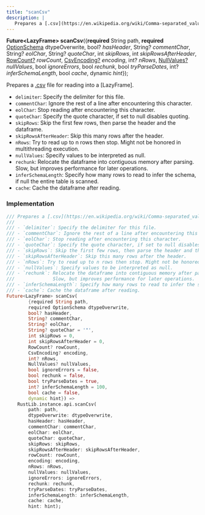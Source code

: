 ```yaml
---
title: "scanCsv"
description: |
   Prepares a [.csv](https://en.wikipedia.org/wiki/Comma-separated_values) file for reading into a [LazyFrame].
---
```

<span class="dart-code"><strong>Future&lt;LazyFrame&gt; scanCsv</strong>({<span class="nobr"><strong>required</strong> String path</span>, <span class="nobr"><strong>required</strong> [OptionSchema] dtypeOverwrite</span>, <span class="nobr">bool? <i>hasHeader</i></span>, <span class="nobr">String? <i>commentChar</i></span>, <span class="nobr">String? <i>eolChar</i></span>, <span class="nobr">String? <i>quoteChar</i></span>, <span class="nobr">int <i>skipRows</i></span>, <span class="nobr">int <i>skipRowsAfterHeader</i></span>, <span class="nobr">[RowCount?] <i>rowCount</i></span>, <span class="nobr">[CsvEncoding?] <i>encoding</i></span>, <span class="nobr">int? <i>nRows</i></span>, <span class="nobr">[NullValues?] <i>nullValues</i></span>, <span class="nobr">bool <i>ignoreErrors</i></span>, <span class="nobr">bool <i>rechunk</i></span>, <span class="nobr">bool <i>tryParseDates</i></span>, <span class="nobr">int? <i>inferSchemaLength</i></span>, <span class="nobr">bool <i>cache</i></span>, <span class="nobr">dynamic <i>hint</i></span>});</span>

 Prepares a [.csv](https://en.wikipedia.org/wiki/Comma-separated_values) file for reading into a [LazyFrame].

 - `delimiter`: Specify the delimiter for this file.
 - `commentChar`: Ignore the rest of a line after encountering this character.
 - `eolChar`: Stop reading after encountering this character.
 - `quoteChar`: Specify the quote character, if set to null disables quoting.
 - `skipRows`: Skip the first few rows, then parse the header and the dataframe.
 - `skipRowsAfterHeader`: Skip this many rows after the header.
 - `nRows`: Try to read up to n rows then stop. Might not be honored in multithreading execution.
 - `nullValues`: Specify values to be interpreted as null.
 - `rechunk`: Relocate the dataframe into contiguous memory after parsing.
              Slow, but improves performance for later operations.
 - `inferSchemaLength`: Specify how many rows to read to infer the schema, if null the entire table is scanned.
 - `cache`: Cache the dataframe after reading.
### Implementation
```dart
/// Prepares a [.csv](https://en.wikipedia.org/wiki/Comma-separated_values) file for reading into a [LazyFrame].
///
/// - `delimiter`: Specify the delimiter for this file.
/// - `commentChar`: Ignore the rest of a line after encountering this character.
/// - `eolChar`: Stop reading after encountering this character.
/// - `quoteChar`: Specify the quote character, if set to null disables quoting.
/// - `skipRows`: Skip the first few rows, then parse the header and the dataframe.
/// - `skipRowsAfterHeader`: Skip this many rows after the header.
/// - `nRows`: Try to read up to n rows then stop. Might not be honored in multithreading execution.
/// - `nullValues`: Specify values to be interpreted as null.
/// - `rechunk`: Relocate the dataframe into contiguous memory after parsing.
///              Slow, but improves performance for later operations.
/// - `inferSchemaLength`: Specify how many rows to read to infer the schema, if null the entire table is scanned.
/// - `cache`: Cache the dataframe after reading.
Future<LazyFrame> scanCsv(
        {required String path,
        required OptionSchema dtypeOverwrite,
        bool? hasHeader,
        String? commentChar,
        String? eolChar,
        String? quoteChar = '"',
        int skipRows = 0,
        int skipRowsAfterHeader = 0,
        RowCount? rowCount,
        CsvEncoding? encoding,
        int? nRows,
        NullValues? nullValues,
        bool ignoreErrors = false,
        bool rechunk = false,
        bool tryParseDates = true,
        int? inferSchemaLength = 100,
        bool cache = false,
        dynamic hint}) =>
    RustLib.instance.api.scanCsv(
        path: path,
        dtypeOverwrite: dtypeOverwrite,
        hasHeader: hasHeader,
        commentChar: commentChar,
        eolChar: eolChar,
        quoteChar: quoteChar,
        skipRows: skipRows,
        skipRowsAfterHeader: skipRowsAfterHeader,
        rowCount: rowCount,
        encoding: encoding,
        nRows: nRows,
        nullValues: nullValues,
        ignoreErrors: ignoreErrors,
        rechunk: rechunk,
        tryParseDates: tryParseDates,
        inferSchemaLength: inferSchemaLength,
        cache: cache,
        hint: hint);
```

[OptionSchema]: /reference/classes/optionschema
[RowCount?]: /reference/classes/rowcount
[CsvEncoding?]: /reference/enums/csvencoding
[NullValues?]: /reference/classes/nullvalues
